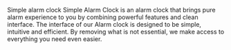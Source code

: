 Simple alarm clock
Simple Alarm Clock is an alarm clock that brings pure alarm experience to you by combining powerful features and clean interface. The interface of our Alarm clock is designed to be simple, intuitive and efficient. By removing what is not essential, we make access to everything you need even easier.

